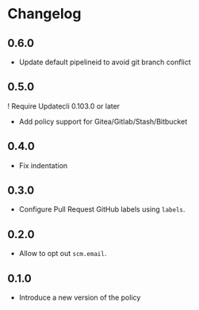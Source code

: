 # Changelog

## 0.6.0

* Update default pipelineid to avoid git branch conflict

## 0.5.0

! Require Updatecli 0.103.0 or later

* Add policy support for Gitea/Gitlab/Stash/Bitbucket

## 0.4.0

* Fix indentation

## 0.3.0

* Configure Pull Request GitHub labels using `labels`.

## 0.2.0

* Allow to opt out `scm.email`.

## 0.1.0

* Introduce a new version of the policy
